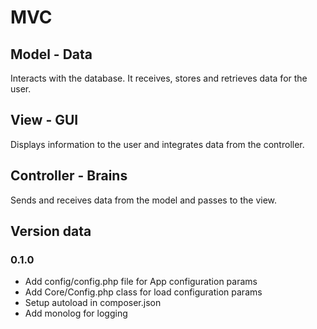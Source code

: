 # MVC

## Model - Data

Interacts with the database. It receives, stores and retrieves data for the user.

## View - GUI

Displays information to the user and integrates data from the controller.

## Controller - Brains

Sends and receives data from the model and passes to the view.

## Version data

### 0.1.0

- Add config/config.php file for App configuration params
- Add Core/Config.php class for load configuration params
- Setup autoload in composer.json
- Add monolog for logging
